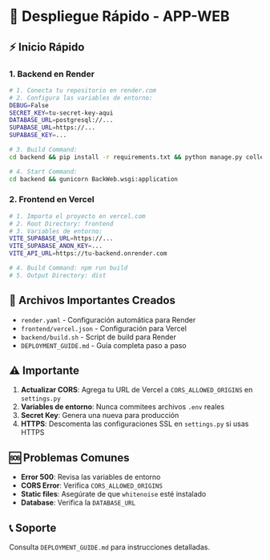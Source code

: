 # 🚀 Despliegue Rápido - APP-WEB

## ⚡ Inicio Rápido

### 1. Backend en Render
```bash
# 1. Conecta tu repositorio en render.com
# 2. Configura las variables de entorno:
DEBUG=False
SECRET_KEY=tu-secret-key-aqui
DATABASE_URL=postgresql://...
SUPABASE_URL=https://...
SUPABASE_KEY=...

# 3. Build Command:
cd backend && pip install -r requirements.txt && python manage.py collectstatic --no-input

# 4. Start Command:
cd backend && gunicorn BackWeb.wsgi:application
```

### 2. Frontend en Vercel
```bash
# 1. Importa el proyecto en vercel.com
# 2. Root Directory: frontend
# 3. Variables de entorno:
VITE_SUPABASE_URL=https://...
VITE_SUPABASE_ANON_KEY=...
VITE_API_URL=https://tu-backend.onrender.com

# 4. Build Command: npm run build
# 5. Output Directory: dist
```

## 🔧 Archivos Importantes Creados

- `render.yaml` - Configuración automática para Render
- `frontend/vercel.json` - Configuración para Vercel
- `backend/build.sh` - Script de build para Render
- `DEPLOYMENT_GUIDE.md` - Guía completa paso a paso

## ⚠️ Importante

1. **Actualizar CORS**: Agrega tu URL de Vercel a `CORS_ALLOWED_ORIGINS` en `settings.py`
2. **Variables de entorno**: Nunca commitees archivos `.env` reales
3. **Secret Key**: Genera una nueva para producción
4. **HTTPS**: Descomenta las configuraciones SSL en `settings.py` si usas HTTPS

## 🆘 Problemas Comunes

- **Error 500**: Revisa las variables de entorno
- **CORS Error**: Verifica `CORS_ALLOWED_ORIGINS`
- **Static files**: Asegúrate de que `whitenoise` esté instalado
- **Database**: Verifica la `DATABASE_URL`

## 📞 Soporte

Consulta `DEPLOYMENT_GUIDE.md` para instrucciones detalladas.